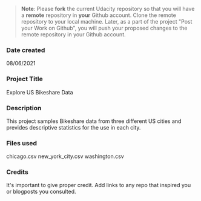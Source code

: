 >**Note**: Please **fork** the current Udacity repository so that you will have a **remote** repository in **your** Github account. Clone the remote repository to your local machine. Later, as a part of the project "Post your Work on Github", you will push your proposed changes to the remote repository in your Github account.

### Date created
08/06/2021

### Project Title
Explore US Bikeshare Data

### Description
This project samples Bikeshare data from three different US cities and prevides descriptive statistics for the use in each city.

### Files used
chicago.csv
new_york_city.csv
washington.csv

### Credits
It's important to give proper credit. Add links to any repo that inspired you or blogposts you consulted.

